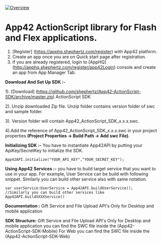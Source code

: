 [![Overview](https://github-camo.global.ssl.fastly.net/f703c82720fddccaf01b29e8cfb7ad950fbe9efe/687474703a2f2f777777696d616765732e61646f62652e636f6d2f7777772e61646f62652e636f6d2f646f776e6c6f616463656e7465722f696d616765732f666c6173682f666c6173685f3132382e6a7067)](https://github.com/shephertz/App42-ActionScript-SDK/wiki/AS3-Home)

App42 ActionScript library for Flash and Flex applications.
===========================================================

1. [Register] (https://apphq.shephertz.com/register) with App42 platform.
2. Create an app once you are on Quick start page after registration.
3. If you are already registered, login to [AppHQ] (http://apphq.shephertz.com/register/app42Login) console and create an app from App Manager Tab.

__Download And Set Up SDK :-__

1). [Download] (https://github.com/shephertz/App42-ActionScript-SDK/archive/master.zip) ActionScript SDK

2). Unzip downloaded Zip file. Unzip folder contains version folder of swc and sample folder.

3). Version folder will contain App42_ActionScript_SDK_x.x.x.swc.

4).Add the reference of App42_ActionScript_SDK_x.x.x.swc in your project properties **(Project Properties -> Build Path -> Add swc File)**.

__Initializing SDK :-__
You have to instantiate App42API by putting your ApiKey/SecretKey to initialize the SDK.

```
App42API.initialize("YOUR_API_KEY","YOUR_SECRET_KEY"); 
```

__Using App42 Services :-__
 you have to build target service that you want to use in your app. For example, User Service can be build with following snippet. Similarly you can build other service also with same notation.
 
```
var userService:UserService = App42API.buildUserService();
//Similarly you can build other services like App42API.buildXXXXService()
```

__Documentation :__
Gift Service and File Upload API's Only for Desktop and mobile application

__SDK Structure:__
Gift Service and File Upload API's Only for Desktop and mobile application you can find the SWC file inside the (App42-ActionScript-SDK-Mobile)
For Web you can find the SWC file inside the (App42-ActionScript-SDK-Web)

